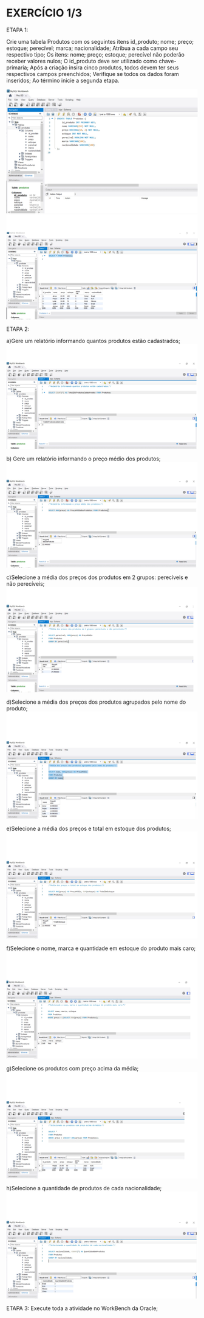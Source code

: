 # EXERCÍCIO 1/3
ETAPA 1:

Crie uma tabela Produtos com os seguintes itens id_produto; nome; preço; estoque; perecível; marca; nacionalidade;
Atribua a cada campo seu respectivo tipo;
Os itens: nome; preço; estoque; perecível não poderão receber valores nulos;
O id_produto deve ser utilizado como chave-primaria;
Após a criação insira cinco produtos, todos devem ter seus respectivos campos preenchidos;
Verifique se todos os dados foram inseridos;
Ao término inicie a segunda etapa.

![imagem1](imagem1.jpg)
![imagem2](imagem2.jpg)

ETAPA 2:

a)Gere um relatório informando quantos produtos estão cadastrados;
![imagem3](imagem3.jpg)

b) Gere um relatório informando o preço médio dos produtos;
![imagem4](imagem4.jpg)

c)Selecione a média dos preços dos produtos em 2 grupos: perecíveis e não perecíveis;
![imagem5](imagem5.jpg)

d)Selecione a média dos preços dos produtos agrupados pelo nome do produto;
![imagem6](imagem6.jpg)

e)Selecione a média dos preços e total em estoque dos produtos;
![imagem7](imagem7.jpg)

f)Selecione o nome, marca e quantidade em estoque do produto mais caro;
![imagem8](imagem8.jpg)

g)Selecione os produtos com preço acima da média;
![imagem9](imagem9.jpg)

h)Selecione a quantidade de produtos de cada nacionalidade;
![imagem10](imagem10.jpg)

ETAPA 3:
Execute toda a atividade no WorkBench da Oracle;





